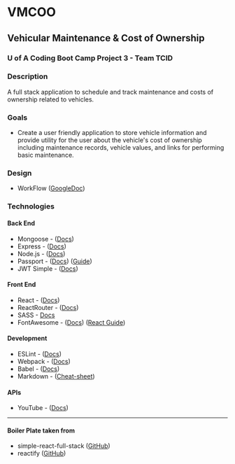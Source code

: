 # VMCOO
## Vehicular Maintenance & Cost of Ownership
### U of A Coding Boot Camp Project 3 - Team TCID

### Description
A full stack application to schedule and track maintenance and costs of ownership related to vehicles.

### Goals
 - Create a user friendly application to store vehicle information and provide utility for the user about the vehicle's cost of ownership including maintenance records, vehicle values, and links for performing basic maintenance.

### Design
 - WorkFlow ([GoogleDoc](https://drive.google.com/file/d/1aFZJUgo6EOEm_jWrYHNyQ29P_Pju0Gvg/))

### Technologies
#### Back End
- Mongoose - ([Docs](https://mongoosejs.com/docs/guide.html))
- Express - ([Docs](https://expressjs.com/en/starter/installing.html))
- Node.js - ([Docs](https://nodejs.org/en/docs/guides/))
- Passport - ([Docs](http://www.passportjs.org/docs/)) ([Guide](https://scotch.io/@devGson/api-authentication-with-json-web-tokensjwt-and-passport))
- JWT Simple - ([Docs](https://github.com/hokaccha/node-jwt-simple#readme))

#### Front End
- React - ([Docs](https://reactjs.org/docs/getting-started.html))
- ReactRouter - ([Docs](https://www.npmjs.com/package/react-router))
- SASS - [Docs](https://sass-lang.com/)
- FontAwesome - ([Docs](https://fontawesome.com/how-to-use/on-the-web/referencing-icons/basic-use)) ([React Guide](https://scotch.io/tutorials/using-font-awesome-5-with-react))

#### Development
- ESLint - ([Docs](https://eslint.org/docs/user-guide/getting-started))
- Webpack - ([Docs](https://webpack.js.org/concepts/))
- Babel - ([Docs](https://babeljs.io/docs/en/))
- Markdown - ([Cheat-sheet](https://github.com/adam-p/markdown-here/wiki/Markdown-Cheatsheet#links))

#### APIs
- YouTube - ([Docs](https://developers.google.com/youtube/v3/docs/))

----------------------------------------------------------------------------
#### Boiler Plate taken from 
- simple-react-full-stack ([GitHub](https://github.com/crsandeep/simple-react-full-stack))
- reactify ([GitHub](https://github.com/tuckerbeauchamp/reactify))



